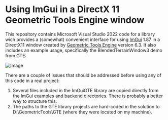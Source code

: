 # Using ImGui in a DirectX 11 Geometric Tools Engine window

This repository contains Microsoft Visual Studio 2022 code for a library wich provides a (somewhat) convenient interface for using [ImGui](https://github.com/ocornut/imgui) 1.87 in a DirectX11 window created by [Geometric Tools Engine](https://github.com/davideberly/GeometricTools) version 6.3.  It also includes an example usage, specifically the BlendedTerrainWindow3 demo from GTE:

![image](https://user-images.githubusercontent.com/12574428/162540085-b9099ae3-e5e9-4dd6-a0a4-5221587427c7.png)

There are a couple of issues that should be addressed before using any of this code in a real project:
1. Several files included in the ImGuiGTE library are copied directly from the ImGui examples and backend directories. There is probably a better way to structure this. 
2. The paths to the GTE library projects are hard-coded in the solution to D:\GeometricTools\GTE (where they were located on my machine).
